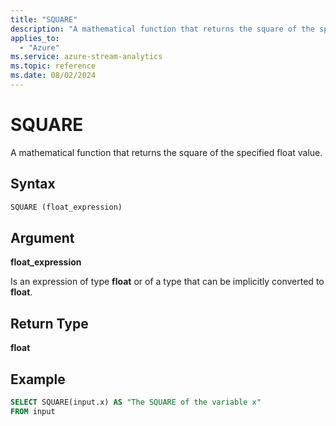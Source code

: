 ```yaml
---
title: "SQUARE"
description: "A mathematical function that returns the square of the specified float value. "
applies_to: 
  - "Azure"
ms.service: azure-stream-analytics
ms.topic: reference
ms.date: 08/02/2024
---
```


# SQUARE
  A mathematical function that returns the square of the specified float value.  
  
 ## Syntax  
  
```SQL   
SQUARE (float_expression)  
```  
  
## Argument  
 **float_expression**  
  
 Is an expression of type **float** or of a type that can be implicitly converted to **float**.  
  
## Return Type  
 **float**  
  
## Example  
  
```SQL  
SELECT SQUARE(input.x) AS "The SQUARE of the variable x"  
FROM input  
```  
  
  
